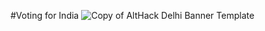 #Voting for India
![Copy of AltHack Delhi Banner Template](https://github.com/SoummyaPal/ibc_altHack/assets/79873666/39df2497-cd1c-4da2-b0fd-1f482b73f5b9)
